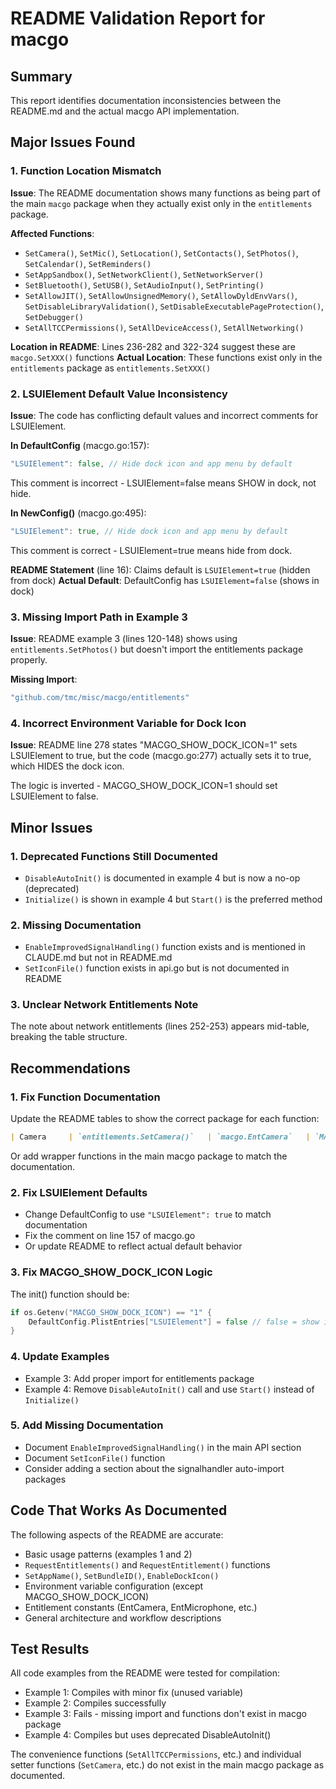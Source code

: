 # README Validation Report for macgo

## Summary
This report identifies documentation inconsistencies between the README.md and the actual macgo API implementation.

## Major Issues Found

### 1. Function Location Mismatch
**Issue**: The README documentation shows many functions as being part of the main `macgo` package when they actually exist only in the `entitlements` package.

**Affected Functions**:
- `SetCamera()`, `SetMic()`, `SetLocation()`, `SetContacts()`, `SetPhotos()`, `SetCalendar()`, `SetReminders()`
- `SetAppSandbox()`, `SetNetworkClient()`, `SetNetworkServer()`
- `SetBluetooth()`, `SetUSB()`, `SetAudioInput()`, `SetPrinting()`
- `SetAllowJIT()`, `SetAllowUnsignedMemory()`, `SetAllowDyldEnvVars()`, `SetDisableLibraryValidation()`, `SetDisableExecutablePageProtection()`, `SetDebugger()`
- `SetAllTCCPermissions()`, `SetAllDeviceAccess()`, `SetAllNetworking()`

**Location in README**: Lines 236-282 and 322-324 suggest these are `macgo.SetXXX()` functions
**Actual Location**: These functions exist only in the `entitlements` package as `entitlements.SetXXX()`

### 2. LSUIElement Default Value Inconsistency
**Issue**: The code has conflicting default values and incorrect comments for LSUIElement.

**In DefaultConfig** (macgo.go:157):
```go
"LSUIElement": false, // Hide dock icon and app menu by default
```
This comment is incorrect - LSUIElement=false means SHOW in dock, not hide.

**In NewConfig()** (macgo.go:495):
```go
"LSUIElement": true, // Hide dock icon and app menu by default
```
This comment is correct - LSUIElement=true means hide from dock.

**README Statement** (line 16): Claims default is `LSUIElement=true` (hidden from dock)
**Actual Default**: DefaultConfig has `LSUIElement=false` (shows in dock)

### 3. Missing Import Path in Example 3
**Issue**: README example 3 (lines 120-148) shows using `entitlements.SetPhotos()` but doesn't import the entitlements package properly.

**Missing Import**:
```go
"github.com/tmc/misc/macgo/entitlements"
```

### 4. Incorrect Environment Variable for Dock Icon
**Issue**: README line 278 states "MACGO_SHOW_DOCK_ICON=1" sets LSUIElement to true, but the code (macgo.go:277) actually sets it to true, which HIDES the dock icon.

The logic is inverted - MACGO_SHOW_DOCK_ICON=1 should set LSUIElement to false.

## Minor Issues

### 1. Deprecated Functions Still Documented
- `DisableAutoInit()` is documented in example 4 but is now a no-op (deprecated)
- `Initialize()` is shown in example 4 but `Start()` is the preferred method

### 2. Missing Documentation
- `EnableImprovedSignalHandling()` function exists and is mentioned in CLAUDE.md but not in README.md
- `SetIconFile()` function exists in api.go but is not documented in README

### 3. Unclear Network Entitlements Note
The note about network entitlements (lines 252-253) appears mid-table, breaking the table structure.

## Recommendations

### 1. Fix Function Documentation
Update the README tables to show the correct package for each function:

```markdown
| Camera     | `entitlements.SetCamera()`   | `macgo.EntCamera`   | `MACGO_CAMERA=1` |
```

Or add wrapper functions in the main macgo package to match the documentation.

### 2. Fix LSUIElement Defaults
- Change DefaultConfig to use `"LSUIElement": true` to match documentation
- Fix the comment on line 157 of macgo.go
- Or update README to reflect actual default behavior

### 3. Fix MACGO_SHOW_DOCK_ICON Logic
The init() function should be:
```go
if os.Getenv("MACGO_SHOW_DOCK_ICON") == "1" {
    DefaultConfig.PlistEntries["LSUIElement"] = false // false = show in dock
}
```

### 4. Update Examples
- Example 3: Add proper import for entitlements package
- Example 4: Remove `DisableAutoInit()` call and use `Start()` instead of `Initialize()`

### 5. Add Missing Documentation
- Document `EnableImprovedSignalHandling()` in the main API section
- Document `SetIconFile()` function
- Consider adding a section about the signalhandler auto-import packages

## Code That Works As Documented

The following aspects of the README are accurate:
- Basic usage patterns (examples 1 and 2)
- `RequestEntitlements()` and `RequestEntitlement()` functions
- `SetAppName()`, `SetBundleID()`, `EnableDockIcon()`
- Environment variable configuration (except MACGO_SHOW_DOCK_ICON)
- Entitlement constants (EntCamera, EntMicrophone, etc.)
- General architecture and workflow descriptions

## Test Results

All code examples from the README were tested for compilation:
- Example 1: Compiles with minor fix (unused variable)
- Example 2: Compiles successfully
- Example 3: Fails - missing import and functions don't exist in macgo package
- Example 4: Compiles but uses deprecated DisableAutoInit()

The convenience functions (`SetAllTCCPermissions`, etc.) and individual setter functions (`SetCamera`, etc.) do not exist in the main macgo package as documented.